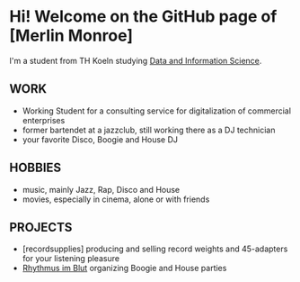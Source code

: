 # Hi! Welcome on the GitHub page of [Merlin Monroe]

I'm a student from TH Koeln studying [Data and Information Science](https://www.th-koeln.de/studium/data-and-information-science-bachelor_52793.php).

## **WORK**
- Working Student for a consulting service for digitalization of commercial enterprises
- former bartendet at a jazzclub, still working there as a DJ technician
- your favorite Disco, Boogie and House DJ

## **HOBBIES**
- music, mainly Jazz, Rap, Disco and House
- movies, especially in cinema, alone or with friends

## **PROJECTS**
- [recordsupplies] producing and selling record weights and 45-adapters for your listening pleasure
- [Rhythmus im Blut](https://www.instagram.com/rhythmusimblut/) organizing Boogie and House parties 
